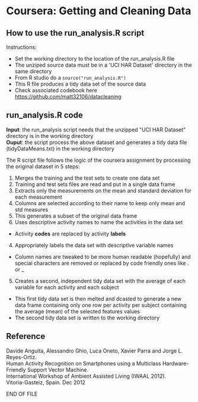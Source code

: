 # Coursera: Getting and Cleaning Data

## How to use the run\_analysis.R script

Instructions:
-   Set the working directory to the location of the run\_analysis.R
    file  
-   The unziped source data must be in a 'UCI HAR Dataset' directory in
    the same directory  
-   From R studio do a `source("run_analysis.R")`  
-   This R file produces a tidy data set of the source data  
-   Check associated codebook here https://github.com/matt32106/datacleaning  
  
## run\_analysis.R code
  
**Input**: the run\_analysis script needs that the unzipped "UCI HAR
Dataset" directory is in the working directory  
**Ouput**: the script process the above dataset and generates a tidy
data file (tidyDataMeans.txt) in the working directory  
  
The R script file follows the logic of the coursera assignment by
processing the original dataset in 5 steps:  
1. Merges the training and the test sets to create one data set  
 1. Training and test sets files are read and put in a single data frame  
2. Extracts only the measurements on the mean and standard deviation for each measurement  
 1. Columns are selected according to their name to keep only mean and std measures  
 1. This generates a subset of the original data frame  
3. Uses descriptive activity names to name the activities in the data set  
  -   Activity **codes** are replaced by activity **labels**  
4.  Appropriately labels the data set with descriptive variable names  
  -   Column names are tweaked to be more human readable (hopefully)
      and special characters are removed or replaced by code friendly
      ones like . or \_  
5.  Creates a second, independent tidy data set with the average of each
    variable for each activity and each subject  
  -   This first tidy data set is then melted and dcasted to generate
      a new data frame containing only one row per activity per
      subject containing the average (mean) of the selected features
      values  
  -   The second tidy data set is written to the working directory  
     
	 
## Reference  
  
Davide Anguita, Alessandro Ghio, Luca Oneto, Xavier Parra and Jorge L.
Reyes-Ortiz.  
Human Activity Recognition on Smartphones using a Multiclass
Hardware-Friendly Support Vector Machine.  
International Workshop of Ambient Assisted Living (IWAAL 2012).  
Vitoria-Gasteiz, Spain. Dec 2012

END OF FILE

